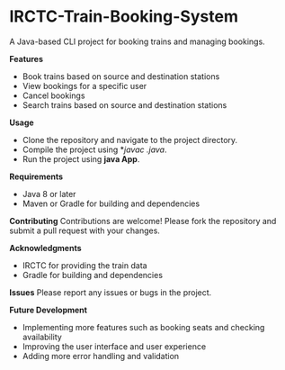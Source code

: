 # IRCTC-Train-Booking-System

A Java-based CLI project for booking trains and managing bookings.

**Features**
* Book trains based on source and destination stations
* View bookings for a specific user
* Cancel bookings
* Search trains based on source and destination stations

**Usage**
* Clone the repository and navigate to the project directory.
* Compile the project using **javac *.java**.
* Run the project using **java App**.

**Requirements**

* Java 8 or later
* Maven or Gradle for building and dependencies

**Contributing**
Contributions are welcome! Please fork the repository and submit a pull request with your changes.

**Acknowledgments**

* IRCTC for providing the train data
* Gradle for building and dependencies

**Issues**
Please report any issues or bugs in the project.

**Future Development**

* Implementing more features such as booking seats and checking availability
* Improving the user interface and user experience
* Adding more error handling and validation
